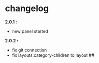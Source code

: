 # changelog
**2.0.1 :**

 - new panel started

 **2.0.2 :**
 - fix git connection
 - fix layouts.category-children to layout ##